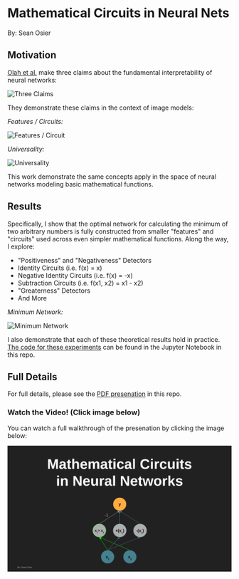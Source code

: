 # Mathematical Circuits in Neural Nets

By: Sean Osier

## Motivation

[Olah et al.](https://distill.pub/2020/circuits/zoom-in/) make three claims about the fundamental interpretability of neural networks:

![Three Claims](https://user-images.githubusercontent.com/13408985/189792395-8c4ee31b-3d4b-42db-aa62-6a05e3ae6b0c.png)

They demonstrate these claims in the context of image models:

*Features / Circuits:*

![Features / Circuit](https://user-images.githubusercontent.com/13408985/189792613-42663d32-3e48-4a3b-846d-331714dca639.png)

*Universality:*

![Universality](https://user-images.githubusercontent.com/13408985/189792851-3a05d17b-cb22-4b7f-a6fd-09775510401a.png)

This work demonstrate the same concepts apply in the space of neural networks modeling basic mathematical functions.

## Results

Specifically, I show that the optimal network for calculating the minimum of two arbitrary numbers is fully constructed from smaller "features" and "circuits" used across even simpler mathematical functions. Along the way, I explore:
 - "Positiveness" and "Negativeness" Detectors
 - Identity Circuits (i.e. f(x) = x)
 - Negative Identity Circuits (i.e. f(x) = -x)
 - Subtraction Circuits (i.e. f(x1, x2) = x1 - x2)
 - "Greaterness" Detectors
 - And More

*Minimum Network:*

![Minimum Network](https://user-images.githubusercontent.com/13408985/190928502-f908fead-78f7-4568-83f6-2b1d001fafe6.png)

I also demonstrate that each of these theoretical results hold in practice. [The code for these experiments](Mathematical_Circuits.ipynb) can be found in the Jupyter Notebook in this repo. 

## Full Details

For full details, please see the [PDF presenation](Mathematical_Circuits_in_Neural_Networks.pdf) in this repo.

### Watch the Video! (Click image below)

You can watch a full walkthrough of the presenation by clicking the image below:

[![Watch the Video](Video_Thumbnail.png)](https://youtu.be/jGQN0TVCtMo)
